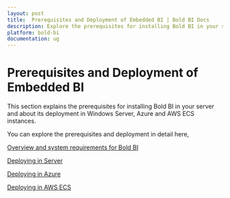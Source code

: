 ```yaml
---
layout: post
title:  Prerequisites and Deployment of Embedded BI | Bold BI Docs
description: Explore the prerequisites for installing Bold BI in your server and about its deployment in Windows Server, Azure and AWS ECS instances.
platform: bold-bi
documentation: ug
---
```


# Prerequisites and Deployment of Embedded BI

This section explains the prerequisites for installing Bold BI in your server and about its deployment in Windows Server, Azure and AWS ECS instances.

You can explore the prerequisites and deployment in detail here,

[Overview and system requirements for Bold BI](/embedded-bi/setup/overview/)

[Deploying in Server](/embedded-bi/setup/deploying-in-server/)

[Deploying in Azure](/embedded-bi/setup/deploying-in-azure/)

[Deploying in AWS ECS](/embedded-bi/setup/deploying-aws/)
